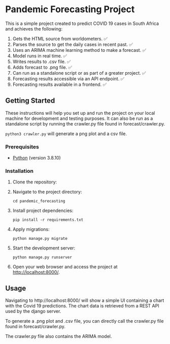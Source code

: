 # Pandemic Forecasting Project

This is a simple project created to predict COVID 19 cases in South Africa and achieves the following:

1. Gets the HTML source from worldometers. ✅
2. Parses the source to get the daily cases in recent past. ✅ 
3. Uses an ARIMA machine learning method to make a forecast. ✅
4. Model runs in real time. ✅
5. Writes results to .csv file. ✅
6. Adds forecast to .png file. ✅
7. Can run as a standalone script or as part of a greater project. ✅
8. Forecasting results accessible via an API endpoint. ✅
9. Forecasting results available in a frontend. ✅
## Getting Started

These instructions will help you set up and run the project on your local machine for development and testing purposes. It can also be run as a standalone script by running the crawler.py file found in forecast/crawler.py. 

`python3 crawler.py` will generate a png plot and a csv file.

### Prerequisites

- [Python](https://www.python.org/downloads/) (version 3.8.10)

### Installation

1. Clone the repository:

2. Navigate to the project directory:

   ```shell
   cd pandemic_forecasting
   ```

3. Install project dependencies:

   ```shell
   pip install -r requirements.txt
   ```

4. Apply migrations:

   ```shell
   python manage.py migrate
   ```


5. Start the development server:

   ```shell
   python manage.py runserver
   ```

7. Open your web browser and access the project at [http://localhost:8000/](http://localhost:8000/).

## Usage

Navigating to http://localhost:8000/ will show a simple UI containing a chart with the Covid 19 predictions. The chart data is retrieved from a REST API used by the django server.

To generate a .png plot and .csv file, you can directly call the crawler.py file found in forecast/crawler.py.

The crawler.py file also contains the ARIMA model. 

